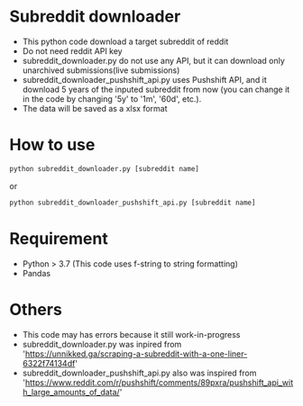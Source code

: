 # Subreddit downloader 
- This python code download a target subreddit of reddit
- Do not need reddit API key
- subreddit_downloader.py do not use any API, but it can download only unarchived submissions(live submissions)
- subreddit_downloader_pushshift_api.py uses Pushshift API, and it download 5 years of the inputed subreddit from now (you can change it in the code by changing '5y' to '1m', '60d', etc.).
- The data will be saved as a xlsx format

# How to use
```cmd
python subreddit_downloader.py [subreddit name]
```
or  
```cmd
python subreddit_downloader_pushshift_api.py [subreddit name]
```

# Requirement
- Python > 3.7 (This code uses f-string to string formatting)
- Pandas

# Others
- This code may has errors because it still work-in-progress
- subreddit_downloader.py was inpired from 'https://unnikked.ga/scraping-a-subreddit-with-a-one-liner-6322f74134df'
- subreddit_downloader_pushshift_api.py also was inspired from 'https://www.reddit.com/r/pushshift/comments/89pxra/pushshift_api_with_large_amounts_of_data/'

